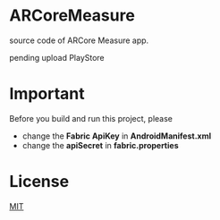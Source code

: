 # ARCoreMeasure
source code of ARCore Measure app.

pending upload PlayStore

# Important
Before you build and run this project, please 

* change the **Fabric ApiKey** in **AndroidManifest.xml**
* change the **apiSecret** in **fabric.properties**


# License
[MIT](http://opensource.org/licenses/MIT)
